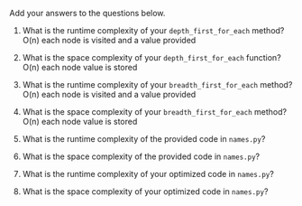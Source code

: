 Add your answers to the questions below.

1. What is the runtime complexity of your `depth_first_for_each` method?
   O(n) each node is visited and a value provided

2. What is the space complexity of your `depth_first_for_each` function?
   O(n) each node value is stored

3. What is the runtime complexity of your `breadth_first_for_each` method?
   O(n) each node is visited and a value provided

4. What is the space complexity of your `breadth_first_for_each` method?
   O(n) each node value is stored

5. What is the runtime complexity of the provided code in `names.py`?

6. What is the space complexity of the provided code in `names.py`?

7. What is the runtime complexity of your optimized code in `names.py`?

8. What is the space complexity of your optimized code in `names.py`?
